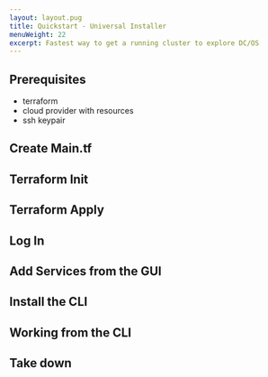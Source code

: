 ```yaml
---
layout: layout.pug
title: Quickstart - Universal Installer
menuWeight: 22
excerpt: Fastest way to get a running cluster to explore DC/OS
---
```


## Prerequisites
- terraform
- cloud provider with resources
- ssh keypair

## Create Main.tf

## Terraform Init

## Terraform Apply

## Log In

## Add Services from the GUI

## Install the CLI

## Working from the CLI

## Take down
